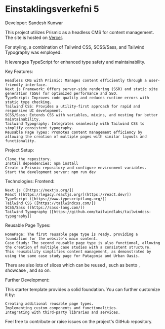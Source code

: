 # Einstaklingsverkefni 5

Developer: Sandesh Kunwar

This project utilizes Prismic as a headless CMS for content management. The site is hosted on [Vercel](https://hippies-central-vert.vercel.app/). 

For styling, a combination of Tailwind CSS, SCSS/Sass, and Tailwind Typography was employed.


It leverages TypeScript for enhanced type safety and maintainability.

Key Features:

    Headless CMS with Prismic: Manages content efficiently through a user-friendly interface.
    Next.js Framework: Offers server-side rendering (SSR) and static site generation (SSG) for optimized performance and SEO.
    TypeScript: Improves code quality and reduces runtime errors with static type checking.
    Tailwind CSS: Provides a utility-first approach for rapid and responsive UI development.
    SCSS/Sass: Extends CSS with variables, mixins, and nesting for better maintainability.
    Tailwind Typography: Integrates seamlessly with Tailwind CSS to simplify consistent typography.
    Reusable Page Types: Promotes content management efficiency by allowing the creation of multiple pages with similar layouts and functionality.

Project Setup:

    Clone the repository.
    Install dependencies: npm install
    Create a Prismic repository and configure environment variables.
    Start the development server: npm run dev

Technologies:
Frontend:

    Next.js ([https://nextjs.org/])
    React ([https://legacy.reactjs.org/](https://react.dev/])
    TypeScript ([https://www.typescriptlang.org/])
    Tailwind CSS ([https://tailwindcss.com/])
    SCSS/Sass ([https://sass-lang.com/])
    Tailwind Typography ([https://github.com/tailwindlabs/tailwindcss-typography])


Reusable Page Types:

    HomePage: The first reusable page type is ready, providing a foundation for the website's main content.
    Case Study: The second reusable page type is also functional, allowing the creation of multiple case studies with a consistent structure. This reusability simplifies content management, as demonstrated by using the same case study page for Patagonia and Urban Oasis.

There are also lots of slices which can be reused , such as bento , showcase , and so on.


Further Development:

This starter template provides a solid foundation. You can further customize it by:

    Creating additional reusable page types.
    Implementing custom components and functionalities.
    Integrating with third-party libraries and services.

Feel free to contribute or raise issues on the project's GitHub repository.



